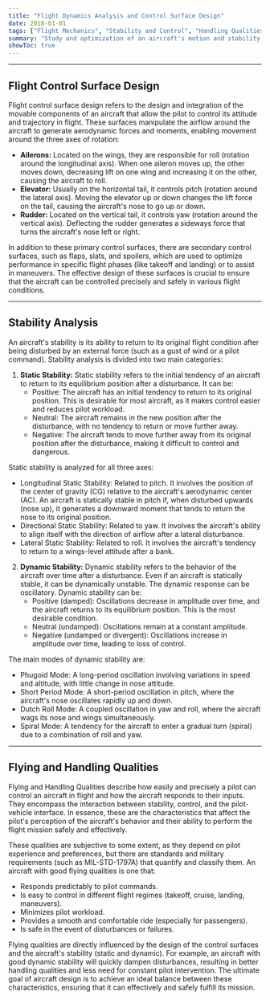 ```yaml
---
title: "Flight Dynamics Analysis and Control Surface Design"
date: 2018-01-01
tags: ["Flight Mechanics", "Stability and Control", "Handling Qualities", "Aircraft Design", "Unmanned Aerial Vehicle"]
summary: "Study and optimization of an aircraft's motion and stability through the design of aerodynamic control surfaces."
showToc: true
---
```


---

## Flight Control Surface Design

Flight control surface design refers to the design and integration of the movable components of an aircraft that allow the pilot to control its attitude and trajectory in flight. These surfaces manipulate the airflow around the aircraft to generate aerodynamic forces and moments, enabling movement around the three axes of rotation:

* **Ailerons:** Located on the wings, they are responsible for roll (rotation around the longitudinal axis). When one aileron moves up, the other moves down, decreasing lift on one wing and increasing it on the other, causing the aircraft to roll.
* **Elevator:** Usually on the horizontal tail, it controls pitch (rotation around the lateral axis). Moving the elevator up or down changes the lift force on the tail, causing the aircraft's nose to go up or down.
* **Rudder:** Located on the vertical tail, it controls yaw (rotation around the vertical axis). Deflecting the rudder generates a sideways force that turns the aircraft's nose left or right.

In addition to these primary control surfaces, there are secondary control surfaces, such as flaps, slats, and spoilers, which are used to optimize performance in specific flight phases (like takeoff and landing) or to assist in maneuvers. The effective design of these surfaces is crucial to ensure that the aircraft can be controlled precisely and safely in various flight conditions.

--- 

## Stability Analysis

An aircraft's stability is its ability to return to its original flight condition after being disturbed by an external force (such as a gust of wind or a pilot command). Stability analysis is divided into two main categories:

1. **Static Stability:** Static stability refers to the initial tendency of an aircraft to return to its equilibrium position after a disturbance. It can be:
    * Positive: The aircraft has an initial tendency to return to its original position. This is desirable for most aircraft, as it makes control easier and reduces pilot workload.
    * Neutral: The aircraft remains in the new position after the disturbance, with no tendency to return or move further away.
    * Negative: The aircraft tends to move further away from its original position after the disturbance, making it difficult to control and dangerous.

Static stability is analyzed for all three axes:

* Longitudinal Static Stability: Related to pitch. It involves the position of the center of gravity (CG) relative to the aircraft's aerodynamic center (AC). An aircraft is statically stable in pitch if, when disturbed upwards (nose up), it generates a downward moment that tends to return the nose to its original position.
* Directional Static Stability: Related to yaw. It involves the aircraft's ability to align itself with the direction of airflow after a lateral disturbance.
* Lateral Static Stability: Related to roll. It involves the aircraft's tendency to return to a wings-level attitude after a bank.

2. **Dynamic Stability:** Dynamic stability refers to the behavior of the aircraft over time after a disturbance. Even if an aircraft is statically stable, it can be dynamically unstable. The dynamic response can be oscillatory. Dynamic stability can be:
    * Positive (damped): Oscillations decrease in amplitude over time, and the aircraft returns to its equilibrium position. This is the most desirable condition.
    * Neutral (undamped): Oscillations remain at a constant amplitude.
    * Negative (undamped or divergent): Oscillations increase in amplitude over time, leading to loss of control.

The main modes of dynamic stability are:

* Phugoid Mode: A long-period oscillation involving variations in speed and altitude, with little change in nose attitude.
* Short Period Mode: A short-period oscillation in pitch, where the aircraft's nose oscillates rapidly up and down.
* Dutch Roll Mode: A coupled oscillation in yaw and roll, where the aircraft wags its nose and wings simultaneously.
* Spiral Mode: A tendency for the aircraft to enter a gradual turn (spiral) due to a combination of roll and yaw.

--- 

## Flying and Handling Qualities

Flying and Handling Qualities describe how easily and precisely a pilot can control an aircraft in flight and how the aircraft responds to their inputs. They encompass the interaction between stability, control, and the pilot-vehicle interface. In essence, these are the characteristics that affect the pilot's perception of the aircraft's behavior and their ability to perform the flight mission safely and effectively.

These qualities are subjective to some extent, as they depend on pilot experience and preferences, but there are standards and military requirements (such as MIL-STD-1797A) that quantify and classify them. An aircraft with good flying qualities is one that:

* Responds predictably to pilot commands.
* Is easy to control in different flight regimes (takeoff, cruise, landing, maneuvers).
* Minimizes pilot workload.
* Provides a smooth and comfortable ride (especially for passengers).
* Is safe in the event of disturbances or failures.

Flying qualities are directly influenced by the design of the control surfaces and the aircraft's stability (static and dynamic). For example, an aircraft with good dynamic stability will quickly dampen disturbances, resulting in better handling qualities and less need for constant pilot intervention. The ultimate goal of aircraft design is to achieve an ideal balance between these characteristics, ensuring that it can effectively and safely fulfill its mission.
